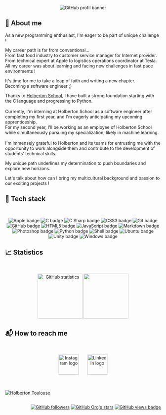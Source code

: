 <p align="center">
    <picture>
        <source media="(prefers-color-scheme: dark)" srcset="https://raw.githubusercontent.com/fchavonet/fchavonet/main/resources/banner-darkmode.png">
        <source media="(prefers-color-scheme: light)" srcset="https://raw.githubusercontent.com/fchavonet/fchavonet/main/resources/banner-lightmode.png">
        <img src="https://raw.githubusercontent.com/fchavonet/fchavonet/main/resources/banner.png" alt="GitHub profil banner">
    </picture>
</p>

## 📝 About me

<p>
    As a new programming enthusiast, I'm eager to be part of unique challenge !
</p>
<p>
    My career path is far from conventional...
    <br>
    From fast food industry to customer service manager for Internet provider.
    <br>
    From technical expert at Apple to logistics operations coordinator at Tesla.
    <br>
    All my career was about learning and facing new challenges in fast pace environments !
</p>
<p>
    It's time for me to take a leap of faith and writing a new chapter.
    <br>
    Becoming a software engineer ;)
</p>
<p>
    Thanks to <a href="https://www.holbertonschool.com/" target="_blank">Holberton School</a>, I have built a strong foundation starting with the C language and progressing to Python.
    <br><br>
    Currently, I'm interning at Holberton School as a software engineer after completing my first year, and I'm eagerly anticipating my upcoming apprenticeship.
    <br>
    For my second year, I'll be working as an employee of Holberton School while simultaneously pursuing my specialization, likely in machine learning.
    <br><br>
     I'm immensely grateful to Holberton and its teams for entrusting me with the opportunity to work alongside them and contribute to the development of students' technical skills.
</p>
<p>
    My unique path underlines my determination to push boundaries and explore new horizons.
</p>
<p>
    Let's talk about how can I bring my multicultural background and passion to our exciting projects !
</p>

## 🔨 Tech stack

<br>
<p align="center">
    <img src="https://img.shields.io/badge/APPLE-000000?logo=apple&logoColor=white&style=for-the-badge" alt="Apple badge">
    <img src="https://img.shields.io/badge/C-a8b9cc?logo=c&logoColor=black&style=for-the-badge" alt="C badge">
    <img src="https://img.shields.io/badge/C SHARP-512bd4?logo=csharp&logoColor=white&style=for-the-badge" alt="C Sharp badge">
    <img src="https://img.shields.io/badge/CSS3-1572b6?logo=css3&logoColor=white&style=for-the-badge" alt="CSS3 badge">
    <img src="https://img.shields.io/badge/Git-f05032?logo=git&logoColor=white&style=for-the-badge" alt="Git badge">
    <img src="https://img.shields.io/badge/GitHub-181717?logo=github&logoColor=white&style=for-the-badge" alt="GitHub badge">
    <img src="https://img.shields.io/badge/HTML5-e34f26?logo=html5&logoColor=white&style=for-the-badge" alt="HTML5 badge">
    <img src="https://img.shields.io/badge/JAVASCRIPT-f7df1e?logo=javascript&logoColor=black&style=for-the-badge" alt="JavaScript badge">
    <img src="https://img.shields.io/badge/Markdown-000000?logo=markdown&logoColor=white&style=for-the-badge" alt="Markdown badge">
    <img src="https://img.shields.io/badge/PHOTOSHOP-31a8ff?logo=adobephotoshop&logoColor=white&style=for-the-badge" alt="Photoshop badge">
    <img src="https://img.shields.io/badge/PYTHON-3776ab?logo=python&logoColor=white&style=for-the-badge" alt="Python badge">
    <img src="https://img.shields.io/badge/SHELL-000000?logo=powershell&logoColor=white&style=for-the-badge" alt="Shell badge">
    <img src="https://img.shields.io/badge/UBUNTU-e95420?logo=ubuntu&logoColor=white&style=for-the-badge" alt="Ubuntu badge">
    <img src="https://img.shields.io/badge/UNITY-000000?logo=unity&logoColor=white&style=for-the-badge" alt="Unity badge">
    <img src="https://img.shields.io/badge/WINDOWS-0078d4?logo=windows&logoColor=white&style=for-the-badge" alt="Windows badge">    
</p>

## 📈 Statistics

<br>
<p align="center">
    <a href="https://github.com/anuraghazra/github-readme-stats" target="_blank"><img height="145em" src="https://github-readme-stats.vercel.app/api?username=fchavonet&bg_color=00000000&hide_border=true&hide_title=true&hide=contribs" alt="GitHub statistics"></a>
    <a href="https://github.com/anuraghazra/github-readme-stats" target="_blank" target="_blank"><img height="145em" src="https://github-readme-stats.vercel.app/api/top-langs/?username=fchavonet&layout=compact&bg_color=00000000&hide_border=true&hide_title=true&hide=shaderlab"></a>
</p>

## 📬 How to reach me

<br>
<p align="center">
    <a href="https://www.instagram.com/pandolowitz/" target="_blank"><img height="65em" src="https://www.svgrepo.com/show/331440/instagram.svg" alt="Instagram logo"></a>
    &nbsp;&nbsp;&nbsp;&nbsp;&nbsp;
    <a href="https://www.linkedin.com/in/fchavonet/" target="_blank"><img height="65em" src="https://www.svgrepo.com/show/331463/linkedin.svg" alt="LinkedIn logo"></a>
</p>

##

<br>
<a href="https://www.holbertonschool.fr/campus/toulouse/" target="_blank" ><img src="https://blog.holbertonschool.com/wp-content/uploads/2022/01/Capture-decran-2022-01-11-172847.png" alt="Holberton Toulouse"></a>

##

<p align="right">
    <a href="https://shields.io/" target="_blank"><img alt="GitHub followers" src="https://img.shields.io/github/followers/fchavonet?style=flat&label=Followers" alt="GitHub followers badge"></a>
    <a href="https://shields.io/" target="_blank"><img alt="GitHub Org's stars" src="https://img.shields.io/github/stars/fchavonet?style=flat&label=Stars" alt="GitHub stars badge"></a>
    <a href="https://github.com/antonkomarev/github-profile-views-counter/" target=_blank"><img src="https://komarev.com/ghpvc/?username=fchavonet&label=Views" alt="GitHub views badge"></a>
</p>
